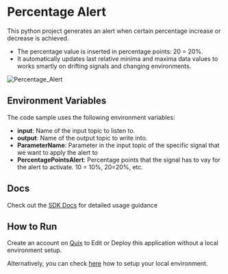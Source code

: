 # Percentage Alert

This python project generates an alert when certain percentage increase or decrease is achieved. 
- The percentage value is inserted in percentage points: 20 = 20%.
- It automatically updates last relative minima and maxima data values to works smartly on drifting signals and changing environments.

![Percentage_Alert](PercentageAlert.png?raw=true)

## Environment Variables

The code sample uses the following environment variables:

- **input**: Name of the input topic to listen to.
- **output**: Name of the output topic to write into.
- **ParameterName**: Parameter in the input topic of the specific signal that we want to apply the alert to
- **PercentagePointsAlert**: Percentage points that the signal has to vay for the alert to activate. 10 = 10%, 20=20%, etc.

## Docs

Check out the [SDK Docs](https://quix.ai/docs/sdk/introduction.html) for detailed usage guidance

## How to Run
Create an account on [Quix](https://portal.platform.quix.ai/self-sign-up?xlink=github) to Edit or Deploy this application without a local environment setup.

Alternatively, you can check [here](/python/local-development) how to setup your local environment.


